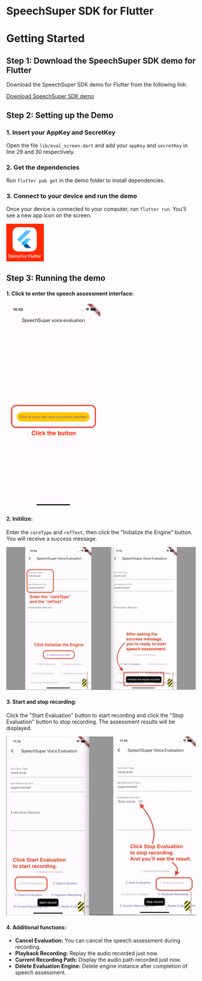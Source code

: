 # SpeechSuper SDK for Flutter



# Getting Started

## Step 1: Download the SpeechSuper SDK demo for Flutter

Download the SpeechSuper SDK demo for Flutter from the following link:

[Download SpeechSuper SDK demo](https://drive.google.com/file/d/1xD_oKuCN0P7TfMKE0IlpXuj3gS39BaFS/view?usp=drive_link)

## Step 2: Setting up the Demo

### 1. Insert your AppKey and SecretKey

Open the file `lib/eval_screen.dart` and add your `appKey` and `secretKey` in line 29 and 30 respectively.

### 2. Get the dependencies

Run `flutter pub get` in the demo folder to install dependencies.

### 3. Connect to your device and run the demo
Once your device is connected to your computer, run `flutter run`. You'll see a new app icon on the screen.<br>

<img src="img/flutter_icon.png" alt="SpeechSuper SDK for Flutter App Icon" width="100px">

## Step 3: Running the demo

#### 1. Click to enter the speech assessment interface:

<img src="img/step1.png" alt="SpeechSuper SDK for Flutter app landing page" width="250px">

#### 2. Initilize:

Enter the `coreType` and `refText`, then click the "Initialize the Engine" button. You will receive a success message.<br>

<img src="img/step2-3.png" alt="SpeechSuper SDK for Flutter app initialization" width="600px">

#### 3. Start and stop recording:
Click the "Start Evaluation" button to start recording and click the "Stop Evaluation" button to stop recording. The assessment results will be displayed.<br>

<img src="img/step4-5.png" alt="SpeechSuper SDK for Flutter app initialization" width="600px">

#### 4. Additional functions:

- **Cancel Evaluation:** You can cancel the speech assessment during recording. <br>
- **Playback Recording:** Replay the audio recorded just now. <br>
- **Current Recording Path:** Display the audio path recorded just now. <br>
- **Delete Evaluation Engine:** Delete engine instance after completion of speech assessment. 

